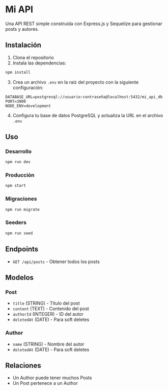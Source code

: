# Mi API

Una API REST simple construida con Express.js y Sequelize para gestionar posts y autores.

## Instalación

1. Clona el repositorio
2. Instala las dependencias:

```bash
npm install
```

3. Crea un archivo `.env` en la raíz del proyecto con la siguiente configuración:

```env
DATABASE_URL=postgresql://usuario:contraseña@localhost:5432/mi_api_db
PORT=3000
NODE_ENV=development
```

4. Configura tu base de datos PostgreSQL y actualiza la URL en el archivo `.env`

## Uso

### Desarrollo

```bash
npm run dev
```

### Producción

```bash
npm start
```

### Migraciones

```bash
npm run migrate
```

### Seeders

```bash
npm run seed
```

## Endpoints

- `GET /api/posts` - Obtener todos los posts

## Modelos

### Post

- `title` (STRING) - Título del post
- `content` (TEXT) - Contenido del post
- `authorId` (INTEGER) - ID del autor
- `deletedAt` (DATE) - Para soft deletes

### Author

- `name` (STRING) - Nombre del autor
- `deletedAt` (DATE) - Para soft deletes

## Relaciones

- Un Author puede tener muchos Posts
- Un Post pertenece a un Author
